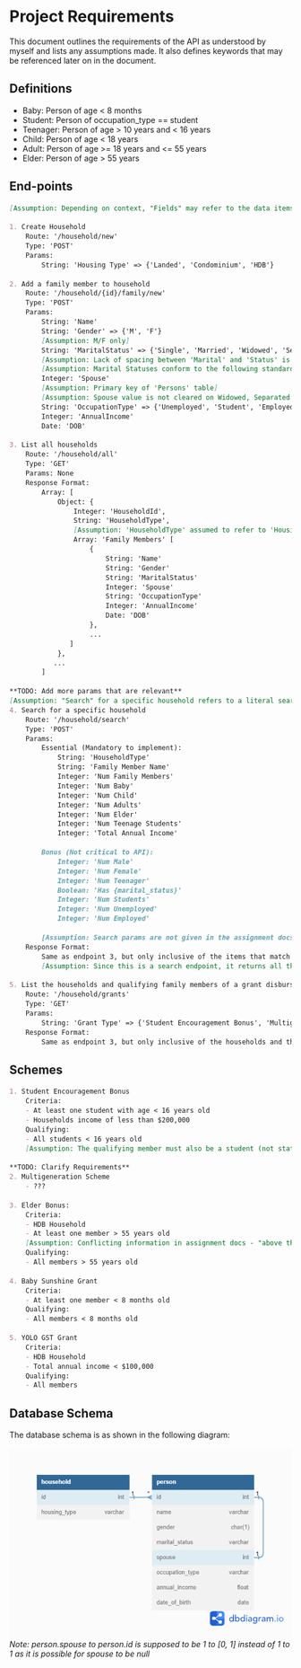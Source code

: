 # Project Requirements
This document outlines the requirements of the API as understood by myself and lists any assumptions made. It also defines keywords that may be referenced later on in the document.

## Definitions

<!-- TODO: Ensure these categories do not overlap e.g. Baby cannot also be Student -->
- Baby: Person of age < 8 months
- Student: Person of occupation_type == student
- Teenager: Person of age > 10 years and < 16 years
- Child: Person of age < 18 years
- Adult: Person of age >= 18 years and <= 55 years
- Elder: Person of age > 55 years

## End-points

```markdown
[Assumption: Depending on context, "Fields" may refer to the data items to be received by the endpoint or returned by the endpoint]

1. Create Household
    Route: '/household/new'
    Type: 'POST'
    Params: 
        String: 'Housing Type' => {'Landed', 'Condominium', 'HDB'}

2. Add a family member to household
    Route: '/household/{id}/family/new'
    Type: 'POST'
    Params:
        String: 'Name'
        String: 'Gender' => {'M', 'F'} 
        [Assumption: M/F only]
        String: 'MaritalStatus' => {'Single', 'Married', 'Widowed', 'Separated', 'Divorced', 'Not Reported'}
        [Assumption: Lack of spacing between 'Marital' and 'Status' is intentional, similar assumptions made for other variables regarding spacing as referenced from assignment document]
        [Assumption: Marital Statuses conform to the following standard: https://www.singstat.gov.sg/-/media/files/standards_and_classifications/scms.ashx]
        Integer: 'Spouse'
        [Assumption: Primary key of 'Persons' table]
        [Assumption: Spouse value is not cleared on Widowed, Separated or Divorced unless the individual remarries]
        String: 'OccupationType' => {'Unemployed', 'Student', 'Employed'}
        Integer: 'AnnualIncome'
        Date: 'DOB'

3. List all households
    Route: '/household/all'
    Type: 'GET'
    Params: None
    Response Format:
        Array: [
            Object: {
                Integer: 'HouseholdId',
                String: 'HouseholdType',
                [Assumption: 'HouseholdType' assumed to refer to 'Housing Type']
                Array: 'Family Members' [
                    {
                        String: 'Name'
                        String: 'Gender'
                        String: 'MaritalStatus'
                        Integer: 'Spouse'
                        String: 'OccupationType'
                        Integer: 'AnnualIncome'
                        Date: 'DOB'
                    },
                    ...
               ]
            },
           ...
        ]

**TODO: Add more params that are relevant**
[Assumption: "Search" for a specific household refers to a literal search, which returns all households which meet the search criteria]
4. Search for a specific household
    Route: '/household/search'
    Type: 'POST'
    Params:
        Essential (Mandatory to implement):
            String: 'HouseholdType'
            String: 'Family Member Name'
            Integer: 'Num Family Members'
            Integer: 'Num Baby'
            Integer: 'Num Child'
            Integer: 'Num Adults'
            Integer: 'Num Elder'
            Integer: 'Num Teenage Students'
            Integer: 'Total Annual Income'

        Bonus (Not critical to API):
            Integer: 'Num Male'
            Integer: 'Num Female'
            Integer: 'Num Teenager'
            Boolean: 'Has {marital_status}'
            Integer: 'Num Students'
            Integer: 'Num Unemployed'
            Integer: 'Num Employed'

        [Assumption: Search params are not given in the assignment docs. I have included a list of search params I believe are useful, especially if they are related to the grants]
    Response Format:
        Same as endpoint 3, but only inclusive of the items that match the search params
        [Assumption: Since this is a search endpoint, it returns all the households which match the params given (AND-Based Matching, i.e. all given params must match)]

5. List the households and qualifying family members of a grant disbursement
    Route: '/household/grants'
    Type: 'GET'
    Params:
        String: 'Grant Type' => {'Student Encouragement Bonus', 'Multigeneration Scheme', 'Elder Bonus', 'Baby Sunshine Grant', 'YOLO GST Grant'}
    Response Format:
        Same as endpoint 3, but only inclusive of the households and their respective qualifying members of a given grant 

```

## Schemes

```markdown
1. Student Encouragement Bonus
    Criteria:
    - At least one student with age < 16 years old
    - Households income of less than $200,000
    Qualifying:
    - All students < 16 years old
    [Assumption: The qualifying member must also be a student (not stated in assignment docs)]

**TODO: Clarify Requirements**
2. Multigeneration Scheme
    - ???

3. Elder Bonus:
    Criteria:
    - HDB Household
    - At least one member > 55 years old
    [Assumption: Conflicting information in assignment docs - "above the age of 55" and ">= 55 years old" are both stated. I am assuming this is a typo, and it should be instead "> 55 years old".]
    Qualifying:
    - All members > 55 years old

4. Baby Sunshine Grant
    Criteria:
    - At least one member < 8 months old
    Qualifying:
    - All members < 8 months old

5. YOLO GST Grant
    Criteria:
    - HDB Household
    - Total annual income < $100,000
    Qualifying:
    - All members
```

## Database Schema

The database schema is as shown in the following diagram:

![Schema Diagram](./readme_assets/schema_diagram.png)<br>
<em>Note: person.spouse to person.id is supposed to be 1 to [0, 1] instead of 1 to 1 as it is possible for spouse to be null<em>
